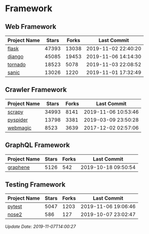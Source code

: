 # Framework

## Web Framework

| Project Name | Stars | Forks | Last Commit |
| ------------ | ----- | ----- | ----------- |
| [flask](https://github.com/pallets/flask) | 47393 | 13038 | 2019-11-02 22:40:20 |
| [django](https://github.com/django/django) | 45085 | 19453 | 2019-11-06 14:14:30 |
| [tornado](https://github.com/tornadoweb/tornado) | 18523 | 5078 | 2019-11-03 22:08:52 |
| [sanic](https://github.com/huge-success/sanic) | 13026 | 1220 | 2019-11-01 17:32:49 |

## Crawler Framework

| Project Name | Stars | Forks | Last Commit |
| ------------ | ----- | ----- | ----------- |
| [scrapy](https://github.com/scrapy/scrapy) | 34993 | 8141 | 2019-11-06 10:53:46 |
| [pyspider](https://github.com/binux/pyspider) | 13798 | 3381 | 2019-03-09 23:50:28 |
| [webmagic](https://github.com/code4craft/webmagic) | 8523 | 3639 | 2017-12-02 02:57:06 |

## GraphQL Framework

| Project Name | Stars | Forks | Last Commit |
| ------------ | ----- | ----- | ----------- |
| [graphene](https://github.com/graphql-python/graphene) | 5126 | 542 | 2019-10-18 09:50:54 |

## Testing Framework

| Project Name | Stars | Forks | Last Commit |
| ------------ | ----- | ----- | ----------- |
| [pytest](https://github.com/pytest-dev/pytest) | 5047 | 1203 | 2019-11-06 19:06:46 |
| [nose2](https://github.com/nose-devs/nose2) | 586 | 127 | 2019-10-07 23:02:47 |

*Update Date: 2019-11-07T14:00:27*